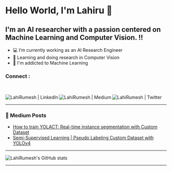 # Hello World, I'm Lahiru 👋 

## I'm an AI researcher with a passion centered on Machine Learning and Computer Vision. !!

- 💻 I’m currently working as an AI Research Engineer 
- 📝 Learning and doing research in Computer Vision
- 🤖 I'm addicted to Machine Learning

### Connect :
<br>

[<img align="left" alt="LahiRumesh | LinkedIn"  src="https://img.shields.io/badge/LinkedIn-0077B5?style=for-the-badge&logo=linkedin&logoColor=white" />][linkedin] 
[<img align="left" alt="LahiRumesh | Medium"  src="https://img.shields.io/badge/Medium-12100E?style=for-the-badge&logo=medium&logoColor=white" />][medium]
[<img align="left" alt="LahiRumesh | Twitter"  src="https://img.shields.io/badge/Twitter-1DA1F2?style=for-the-badge&logo=twitter&logoColor=white" />][twitter]


<br>

---

### 📕 Medium Posts

<!-- BLOG-POST-LIST:START -->
- [How to train YOLACT: Real-time instance segmentation with Custom Dataset](https://medium.com/@lahrumesh28/train-yolact-real-time-instance-segmentation-with-custom-dataset-d3556d5b746d)
- [Semi-Supervised Learning | Pseudo Labeling Custom Dataset with YOLOv4](https://medium.com/@lahrumesh28/semi-supervised-learning-pseudo-labeling-custom-dataset-with-yolov4-53b896140894)

<!-- BLOG-POST-LIST:END -->

---
![LahiRumesh's GitHub stats](https://github-readme-stats.vercel.app/api?username=LahiRumesh&theme=dark&show_icons=true)


[medium]: https://medium.com/@lahrumesh28
[twitter]: https://twitter.com/LahiRumesh
[linkedin]:https://www.linkedin.com/in/lahiru-rumesh-rathnayake-21000011b/
[github]:https://github.com/LahiRumesh
---